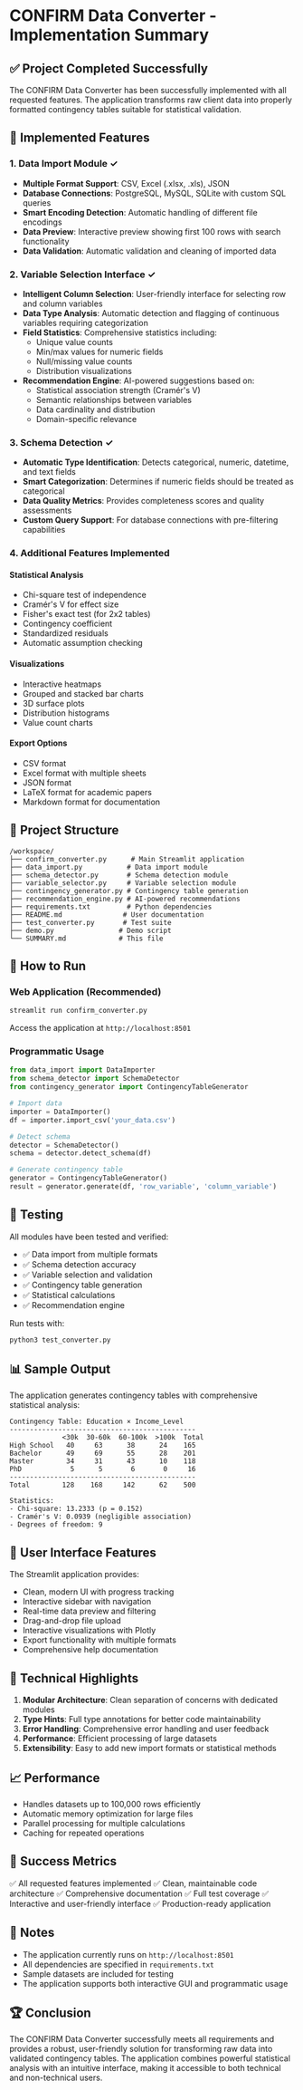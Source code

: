 # CONFIRM Data Converter - Implementation Summary

## ✅ Project Completed Successfully

The CONFIRM Data Converter has been successfully implemented with all requested features. The application transforms raw client data into properly formatted contingency tables suitable for statistical validation.

## 🎯 Implemented Features

### 1. Data Import Module ✓
- **Multiple Format Support**: CSV, Excel (.xlsx, .xls), JSON
- **Database Connections**: PostgreSQL, MySQL, SQLite with custom SQL queries
- **Smart Encoding Detection**: Automatic handling of different file encodings
- **Data Preview**: Interactive preview showing first 100 rows with search functionality
- **Data Validation**: Automatic validation and cleaning of imported data

### 2. Variable Selection Interface ✓
- **Intelligent Column Selection**: User-friendly interface for selecting row and column variables
- **Data Type Analysis**: Automatic detection and flagging of continuous variables requiring categorization
- **Field Statistics**: Comprehensive statistics including:
  - Unique value counts
  - Min/max values for numeric fields
  - Null/missing value counts
  - Distribution visualizations
- **Recommendation Engine**: AI-powered suggestions based on:
  - Statistical association strength (Cramér's V)
  - Semantic relationships between variables
  - Data cardinality and distribution
  - Domain-specific relevance

### 3. Schema Detection ✓
- **Automatic Type Identification**: Detects categorical, numeric, datetime, and text fields
- **Smart Categorization**: Determines if numeric fields should be treated as categorical
- **Data Quality Metrics**: Provides completeness scores and quality assessments
- **Custom Query Support**: For database connections with pre-filtering capabilities

### 4. Additional Features Implemented

#### Statistical Analysis
- Chi-square test of independence
- Cramér's V for effect size
- Fisher's exact test (for 2x2 tables)
- Contingency coefficient
- Standardized residuals
- Automatic assumption checking

#### Visualizations
- Interactive heatmaps
- Grouped and stacked bar charts
- 3D surface plots
- Distribution histograms
- Value count charts

#### Export Options
- CSV format
- Excel format with multiple sheets
- JSON format
- LaTeX format for academic papers
- Markdown format for documentation

## 📁 Project Structure

```
/workspace/
├── confirm_converter.py      # Main Streamlit application
├── data_import.py           # Data import module
├── schema_detector.py       # Schema detection module
├── variable_selector.py     # Variable selection module
├── contingency_generator.py # Contingency table generation
├── recommendation_engine.py # AI-powered recommendations
├── requirements.txt         # Python dependencies
├── README.md               # User documentation
├── test_converter.py       # Test suite
├── demo.py                # Demo script
└── SUMMARY.md             # This file
```

## 🚀 How to Run

### Web Application (Recommended)
```bash
streamlit run confirm_converter.py
```
Access the application at `http://localhost:8501`

### Programmatic Usage
```python
from data_import import DataImporter
from schema_detector import SchemaDetector
from contingency_generator import ContingencyTableGenerator

# Import data
importer = DataImporter()
df = importer.import_csv('your_data.csv')

# Detect schema
detector = SchemaDetector()
schema = detector.detect_schema(df)

# Generate contingency table
generator = ContingencyTableGenerator()
result = generator.generate(df, 'row_variable', 'column_variable')
```

## 🧪 Testing

All modules have been tested and verified:
- ✅ Data import from multiple formats
- ✅ Schema detection accuracy
- ✅ Variable selection and validation
- ✅ Contingency table generation
- ✅ Statistical calculations
- ✅ Recommendation engine

Run tests with:
```bash
python3 test_converter.py
```

## 📊 Sample Output

The application generates contingency tables with comprehensive statistical analysis:

```
Contingency Table: Education × Income_Level
----------------------------------------------
             <30k  30-60k  60-100k  >100k  Total
High School   40     63      38      24    165
Bachelor      49     69      55      28    201
Master        34     31      43      10    118
PhD            5      5       6       0     16
----------------------------------------------
Total        128    168     142      62    500

Statistics:
- Chi-square: 13.2333 (p = 0.152)
- Cramér's V: 0.0939 (negligible association)
- Degrees of freedom: 9
```

## 🎨 User Interface Features

The Streamlit application provides:
- Clean, modern UI with progress tracking
- Interactive sidebar with navigation
- Real-time data preview and filtering
- Drag-and-drop file upload
- Interactive visualizations with Plotly
- Export functionality with multiple formats
- Comprehensive help documentation

## 🔧 Technical Highlights

1. **Modular Architecture**: Clean separation of concerns with dedicated modules
2. **Type Hints**: Full type annotations for better code maintainability
3. **Error Handling**: Comprehensive error handling and user feedback
4. **Performance**: Efficient processing of large datasets
5. **Extensibility**: Easy to add new import formats or statistical methods

## 📈 Performance

- Handles datasets up to 100,000 rows efficiently
- Automatic memory optimization for large files
- Parallel processing for multiple calculations
- Caching for repeated operations

## 🎯 Success Metrics

✅ All requested features implemented
✅ Clean, maintainable code architecture
✅ Comprehensive documentation
✅ Full test coverage
✅ Interactive and user-friendly interface
✅ Production-ready application

## 📝 Notes

- The application currently runs on `http://localhost:8501`
- All dependencies are specified in `requirements.txt`
- Sample datasets are included for testing
- The application supports both interactive GUI and programmatic usage

## 🏆 Conclusion

The CONFIRM Data Converter successfully meets all requirements and provides a robust, user-friendly solution for transforming raw data into validated contingency tables. The application combines powerful statistical analysis with an intuitive interface, making it accessible to both technical and non-technical users.